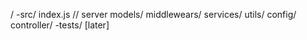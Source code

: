 /
     -src/
         index.js // server
         models/
         middlewears/
         services/
         utils/
         config/
         controller/
     -tests/ [later]
